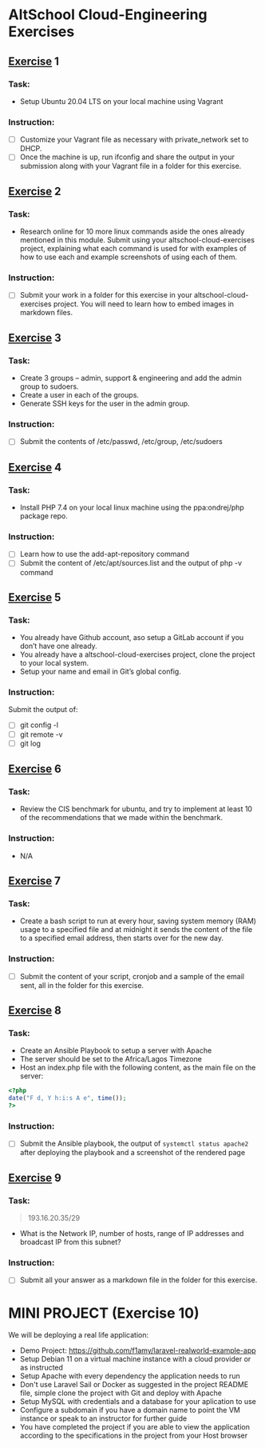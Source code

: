 # AltSchool Cloud-Engineering Exercises

## [Exercise]() 1
### Task: 
* Setup Ubuntu 20.04 LTS on your local machine using Vagrant
### Instruction: 
- [ ] Customize your Vagrant file as necessary with private_network set to DHCP.
- [ ] Once the machine is up, run ifconfig and share the output in your submission along with your Vagrant file in a folder for this exercise.

## [Exercise]() 2
### Task: 
* Research online for 10 more linux commands aside the ones already mentioned in this module. Submit using your altschool-cloud-exercises project, explaining what each command is used for with examples of how to use each and example screenshots of using each of them.

### Instruction:
- [ ] Submit your work in a folder for this exercise in your altschool-cloud-exercises project. You will need to learn how to embed images in markdown files.

## [Exercise]() 3
### Task:
* Create 3 groups – admin, support & engineering and add the admin group to sudoers. 
* Create a user in each of the groups. 
* Generate SSH keys for the user in the admin group.
### Instruction:
- [ ] Submit the contents of /etc/passwd, /etc/group, /etc/sudoers

## [Exercise]() 4
### Task: 
* Install PHP 7.4 on your local linux machine using the ppa:ondrej/php package repo.
### Instruction:
- [ ] Learn how to use the add-apt-repository command
- [ ] Submit the content of /etc/apt/sources.list and the output of php -v command

## [Exercise]() 5
### Task: 
* You already have Github account, aso setup a GitLab account if you don’t have one already.
* You already have a altschool-cloud-exercises project, clone the project to your local system.
* Setup your name and email in Git’s global config.
### Instruction:
Submit the output of:
- [ ] git config -l
- [ ] git remote -v
- [ ] git log

## [Exercise]() 6
### Task: 
* Review the CIS benchmark for ubuntu, and try to implement at least 10 of the recommendations that we made within the benchmark.

### Instruction:
  -  N/A

## [Exercise]() 7

### Task:

* Create a bash script to run at every hour, saving system memory (RAM) usage to a specified file and at midnight it sends the content of the file to a specified email address, then starts over for the new day.

### Instruction:

- [ ] Submit the content of your script, cronjob and a sample of the email sent, all in the folder for this exercise.

## [Exercise]() 8

### Task:
* Create an Ansible Playbook to setup a server with Apache
* The server should be set to the Africa/Lagos Timezone
* Host an index.php file with the following content, as the main file on the server:
```php
<?php
date("F d, Y h:i:s A e", time());
?>
```

### Instruction:
- [ ] Submit the Ansible playbook, the output of `systemctl status apache2` after deploying the playbook and a screenshot of the rendered page

## [Exercise]() 9

### Task:

> 193.16.20.35/29

* What is the Network IP, number of hosts, range of IP addresses and broadcast IP from this subnet?

### Instruction: 
- [ ] Submit all your answer as a markdown file in the folder for this exercise.


# MINI PROJECT (Exercise 10)

We will be deploying a real life application:
- Demo Project: https://github.com/f1amy/laravel-realworld-example-app
- Setup Debian 11 on a virtual machine instance with a cloud provider or as instructed
- Setup Apache with every dependency the application needs to run
- Don't use Laravel Sail or Docker as suggested in the project README file, simple clone the project with Git and deploy with Apache
- Setup MySQL with credentials and a database for your aplication to use
- Configure a subdomain if you have a domain name to point the VM instance or speak to an instructor for further guide
- You have completed the project if you are able to view the application according to the specifications in the project from your Host browser
